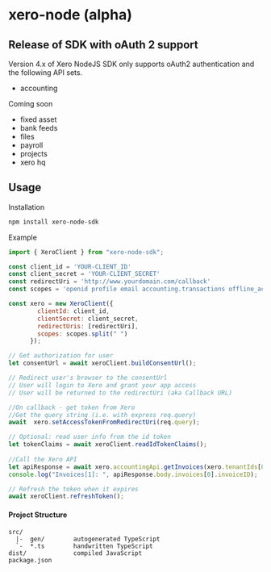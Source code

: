 # xero-node (alpha)

## Release of SDK with oAuth 2 support
Version 4.x of Xero NodeJS SDK only supports oAuth2 authentication and the following API sets.
* accounting

Coming soon
* fixed asset 
* bank feeds 
* files 
* payroll
* projects
* xero hq


## Usage
Installation
```sh
npm install xero-node-sdk
```
Example
```js
import { XeroClient } from "xero-node-sdk";

const client_id = 'YOUR-CLIENT_ID'
const client_secret = 'YOUR-CLIENT_SECRET'
const redirectUri = 'http://www.yourdomain.com/callback'
const scopes = 'openid profile email accounting.transactions offline_access'

const xero = new XeroClient({
        clientId: client_id,
        clientSecret: client_secret,
        redirectUris: [redirectUri],
        scopes: scopes.split(" ")
      });

// Get authorization for user
let consentUrl = await xeroClient.buildConsentUrl();

// Redirect user's browser to the consentUrl
// User will login to Xero and grant your app access
// User will be returned to the redirectUri (aka Callback URL)

//On callback - get token from Xero
//Get the query string (i.e. with express req.query)
await  xero.setAccessTokenFromRedirectUri(req.query);

// Optional: read user info from the id token
let tokenClaims = await xeroClient.readIdTokenClaims();
  
//Call the Xero API
let apiResponse = await xero.accountingApi.getInvoices(xero.tenantIds[0]);
console.log("Invoices[1]: ", apiResponse.body.invoices[0].invoiceID);

// Refresh the token when it expires
await xeroClient.refreshToken();
```


#### Project Structure
```
src/
  |-  gen/        autogenerated TypeScript
  `-  *.ts        handwritten TypeScript
dist/             compiled JavaScript
package.json
```
